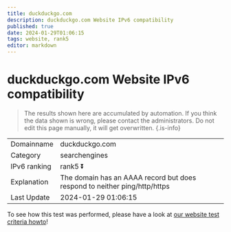 ```yaml
---
title: duckduckgo.com
description: duckduckgo.com Website IPv6 compatibility
published: true
date: 2024-01-29T01:06:15
tags: website, rank5
editor: markdown
---
```


# duckduckgo.com Website IPv6 compatibility

> The results shown here are accumulated by automation. If you think the data shown is wrong, please contact the administrators. 
> Do not edit this page manually, it will get overwritten.
{.is-info}


|   |   |
| - | - |
| Domainname | duckduckgo.com
| Category | searchengines |
| IPv6 ranking | rank5 :arrow_double_down: |
| Explanation | The domain has an AAAA record but does respond to neither ping/http/https |
| Last Update | 2024-01-29 01:06:15 |

To see how this test was performed, please have a look at [our website test criteria howto](/howto/testcriteria/website)!

